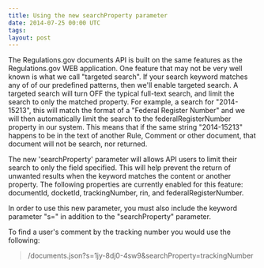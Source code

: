 ```yaml
---
title: Using the new searchProperty parameter
date: 2014-07-25 00:00 UTC
tags:
layout: post
---
```


The Regulations.gov documents API is built on the same features as the Regulations.gov WEB application. One feature that may not be very well known is what we call "targeted search".  If your search keyword matches any of of our predefined patterns, then we'll enable targeted search. A targeted search will turn OFF the typical full-text search, and limit the search to only the matched property.  For example, a search for "2014-15213", this will match the format of a "Federal Register Number" and we will then automatically limit the search to the federalRegisterNumber property in our system.  This means that if the same string "2014-15213" happens to be in the text of another Rule, Comment or other document, that document will not be search, nor returned.

The new 'searchProperty' parameter will allows API users to limit their search to only the field specified.  This will help prevent the return of unwanted results when the keyword matches the content or another property.  The following properties are currently enabled for this feature: documentId, docketId, trackingNumber, rin, and federalRegisterNumber.

In order to use this new parameter, you must also include the keyword parameter "s=" in addition to the "searchProperty" parameter.

To find a user's comment by the tracking number you would use the following:

> /documents.json?s=1jy-8dj0-4sw9&searchProperty=trackingNumber
